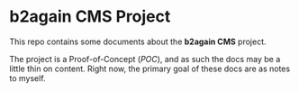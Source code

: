 # b2again CMS Project

This repo contains some documents about the **b2again CMS** project.

The project is a Proof-of-Concept (*POC*), and as such the docs may be a little
thin on content. Right now, the primary goal of these docs are as notes
to myself.

